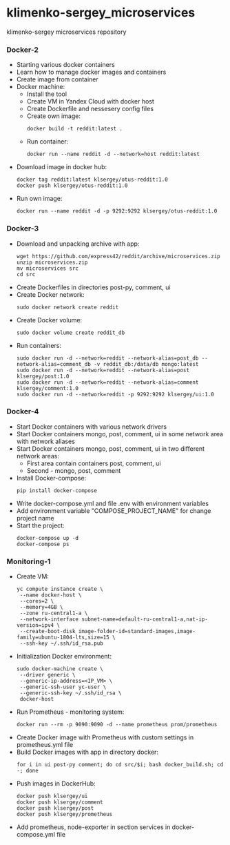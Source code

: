 # klimenko-sergey_microservices
klimenko-sergey microservices repository

### Docker-2
 * Starting various docker containers
 * Learn how to manage docker images and containers
 * Create image from container
 * Docker machine:
   * Install the tool
   * Create VM in Yandex Cloud with docker host
   * Create Dockerfile and nessesery config files
   * Create own image:
     ```
     docker build -t reddit:latest .
     ```
   * Run container:
     ```
     docker run --name reddit -d --network=host reddit:latest
     ```
 * Download image in docker hub:
   ```
   docker tag reddit:latest klsergey/otus-reddit:1.0
   docker push klsergey/otus-reddit:1.0
   ```
 * Run own image:
   ```
   docker run --name reddit -d -p 9292:9292 klsergey/otus-reddit:1.0
   ```
### Docker-3
 * Download and unpacking archive with app:
   ```
   wget https://github.com/express42/reddit/archive/microservices.zip
   unzip microservices.zip
   mv microservices src
   cd src
   ```
 * Create Dockerfiles in directories post-py, comment, ui
 * Create Docker network:
   ```
   sudo docker network create reddit
   ```
 * Create Docker volume:
   ```
   sudo docker volume create reddit_db
   ```
 * Run containers:
   ```
   sudo docker run -d --network=reddit --network-alias=post_db --network-alias=comment_db -v reddit_db:/data/db mongo:latest
   sudo docker run -d --network=reddit --network-alias=post klsergey/post:1.0
   sudo docker run -d --network=reddit --network-alias=comment klsergey/comment:1.0
   sudo docker run -d --network=reddit -p 9292:9292 klsergey/ui:1.0
   ```
### Docker-4
 * Start Docker containers with various network drivers
 * Start Docker containers mongo, post, comment, ui in some network area with network aliases
 * Start Docker containers mongo, post, comment, ui in two different network areas:
    * First area contain containers post, comment, ui
    * Second - mongo, post, comment
 * Install Docker-compose:
   ```
   pip install docker-compose
   ```
 * Write docker-compose.yml and file .env with environment variables
 * Add environment variable "COMPOSE_PROJECT_NAME" for change project name
 * Start the project:
   ```
   docker-compose up -d
   docker-compose ps
   ```
### Monitoring-1
 * Create VM:
   ```
   yc compute instance create \
    --name docker-host \
    --cores=2 \
    --memory=4GB \
    --zone ru-central1-a \
    --network-interface subnet-name=default-ru-central1-a,nat-ip-version=ipv4 \
    --create-boot-disk image-folder-id=standard-images,image-family=ubuntu-1804-lts,size=15 \
    --ssh-key ~/.ssh/id_rsa.pub
   ```
 * Initialization Docker environment:
   ```
   sudo docker-machine create \
    --driver generic \
    --generic-ip-address=<IP_VM> \
    --generic-ssh-user yc-user \
    --generic-ssh-key ~/.ssh/id_rsa \
    docker-host
   ```
 * Run Prometheus - monitoring system:
   ```
   docker run --rm -p 9090:9090 -d --name prometheus prom/prometheus
   ```
 * Create Docker image with Prometheus with custom settings in prometheus.yml file
 * Build Docker images with app in directory docker:
   ```
   for i in ui post-py comment; do cd src/$i; bash docker_build.sh; cd -; done
   ```
 * Push images in DockerHub:
   ```
   docker push klsergey/ui
   docker push klsergey/comment
   docker push klsergey/post
   docker push klsergey/prometheus
   ```
 * Add prometheus, node-exporter in section services in docker-compose.yml file

